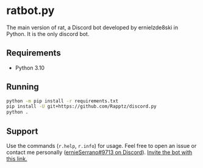 # ratbot.py

The main version of rat, a Discord bot developed by ernieIzde8ski in Python. It is the only discord bot.

## Requirements

- Python 3.10

## Running

~~~bash
python -m pip install -r requirements.txt
pip install -U git+https://github.com/Rapptz/discord.py
python .
~~~

## Support

Use the commands (`r.help`, `r.info`) for usage. Feel free to open an issue or contact me personally ([ernieSerrano#9713 on Discord](https://discord.gg/rHyt33PMmn)). [Invite the bot with this link.](https://discord.com/oauth2/authorize?client_id=807262373147574312&scope=bot&permissions=2214915137)
